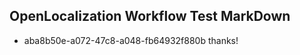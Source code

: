 ## OpenLocalization Workflow Test MarkDown
* aba8b50e-a072-47c8-a048-fb64932f880b thanks!

<!--HONumber=Jul16_HO4-->


